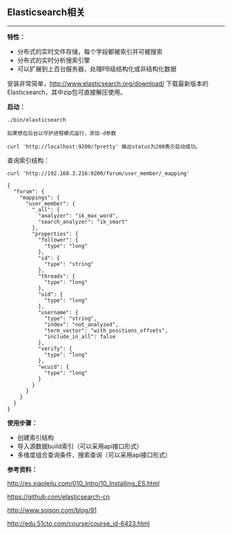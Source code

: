 ## Elasticsearch相关

---

**特性：**

* 分布式的实时文件存储，每个字段都被索引并可被搜索
* 分布式的实时分析搜索引擎
* 可以扩展到上百台服务器，处理PB级结构化或非结构化数据

安装非常简单，http://www.elasticsearch.org/download/ 下载最新版本的Elasticsearch，其中zip包可直接解压使用。

**启动：**

```
./bin/elasticsearch

如果想在后台以守护进程模式运行，添加-d参数

curl 'http://localhost:9200/?pretty' 输出status为200表示启动成功。
```
	
查询索引结构：

```
curl 'http://192.168.3.216:9200/forum/user_member/_mapping'
```

```
{
  "forum": {
    "mappings": {
      "user_member": {
        "_all": {
          "analyzer": "ik_max_word",
          "search_analyzer": "ik_smart"
        },
        "properties": {
          "follower": {
            "type": "long"
          },
          "id": {
            "type": "string"
          },
          "threads": {
            "type": "long"
          },
          "uid": {
            "type": "long"
          },
          "username": {
            "type": "string",
            "index": "not_analyzed",
            "term_vector": "with_positions_offsets",
            "include_in_all": false
          },
          "verify": {
            "type": "long"
          },
          "wcuid": {
            "type": "long"
          }
        }
      }
    }
  }
}
```

**使用步骤：**

* 	创建索引结构
* 	导入源数据build索引（可以采用api接口形式）
* 	多维度组合查询条件，搜索查询（可以采用api接口形式）

	

**参考资料：**

http://es.xiaoleilu.com/010_Intro/10_Installing_ES.html

https://github.com/elasticsearch-cn

http://www.sojson.com/blog/91

http://edu.51cto.com/course/course_id-6423.html